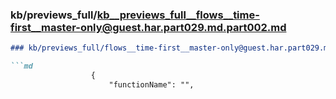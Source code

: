 ### kb/previews_full/kb__previews_full__flows__time-first__master-only@guest.har.part029.md.part002.md

```md
### kb/previews_full/flows__time-first__master-only@guest.har.part029.md (part 002)

```md
                  {
                      "functionName": "",
 
```

```

```
